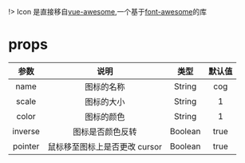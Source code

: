 !> Icon 是直接移自[vue-awesome](https://github.com/Justineo/vue-awesome/blob/master/README.zh_CN.md),一个基于[font-awesome](https://fontawesome.com/icons?d=gallery&m=free)的库

# props

|  参数   |             说明              |  类型   | 默认值 |
| :-----: | :---------------------------: | :-----: | :----: |
|  name   |          图标的名称           | String  |  cog   |
|  scale  |          图标的大小           | String  |   1    |
|  color  |          图标的颜色           | String  |   1    |
| inverse |       图标是否颜色反转        | Boolean |  true  |
| pointer | 鼠标移至图标上是否更改 cursor | Boolean |  true  |
